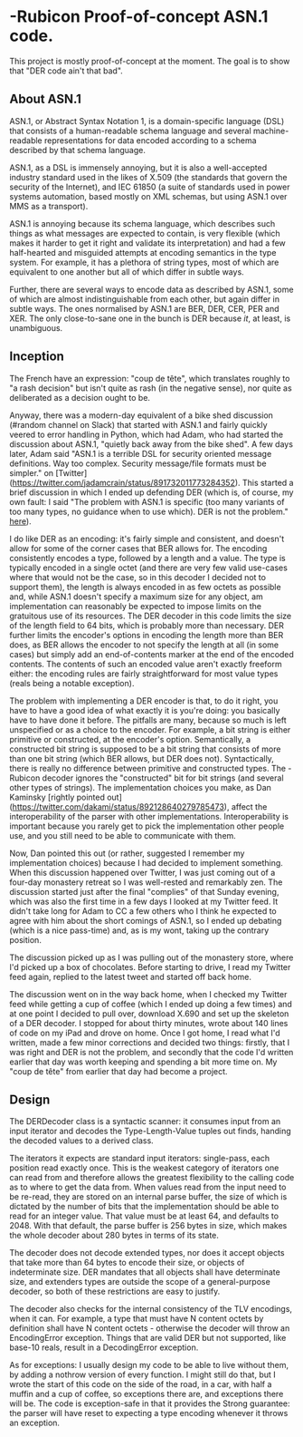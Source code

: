 # -Rubicon Proof-of-concept ASN.1 code.

This project is mostly proof-of-concept at the moment. The goal is to show that "DER code ain't that bad".

## About ASN.1

ASN.1, or Abstract Syntax Notation 1, is a domain-specific language (DSL) that consists of a human-readable schema language and several machine-readable representations for data encoded according to a schema described by that schema language.

ASN.1, as a DSL is immensely annoying, but it is also a well-accepted industry standard used in the likes of X.509 (the standards that govern the security of the Internet), and IEC 61850 (a suite of standards used in power systems automation, based mostly on XML schemas, but using ASN.1 over MMS as a transport).

ASN.1 is annoying because its schema language, which describes such things as what messages are expected to contain, is very flexible (which makes it harder to get it right and validate its interpretation) and had a few half-hearted and misguided attempts at encoding semantics in the type system. For example, it has a plethora of string types, most of which are equivalent to one another but all of which differ in subtle ways.

Further, there are several ways to encode data as described by ASN.1, some of which are almost indistinguishable from each other, but again differ in subtle ways. The ones normalised by ASN.1 are BER, DER, CER, PER and XER. The only close-to-sane one in the bunch is DER because *it*, at least, is unambiguous.

## Inception

The French have an expression: "coup de tête", which translates roughly to "a rash decision" but isn't quite as rash (in the negative sense), nor quite as deliberated as a decision ought to be. 

Anyway, there was a modern-day equivalent of a bike shed discussion (#random channel on Slack) that started with ASN.1 and fairly quickly veered to error handling in Python, which had Adam, who had started the discussion about ASN.1, "quietly back away from the bike shed". A few days later, Adam said "ASN.1 is a terrible DSL for security oriented message definitions. Way too complex. Security message/file formats must be simpler." on [Twitter] (https://twitter.com/jadamcrain/status/891732011773284352). This started a brief discussion in which I ended up defending DER (which is, of course, my own fault: I said "The problem with ASN.1 is specific (too many variants of too many types, no guidance when to use which). DER is not the problem." [here](https://twitter.com/blytkerchan/status/891797275768479744)).

I do like DER as an encoding: it's fairly simple and consistent, and doesn't allow for some of the corner cases that BER allows for. The encoding consistently encodes a type, followed by a length and a value. The type is typically encoded in a single octet (and there are very few valid use-cases where that would not be the case, so in this decoder I decided not to support them), the length is always encoded in as few octets as possible and, while ASN.1 doesn't specify a maximum size for any object, am implementation can reasonably be expected to impose limits on the gratuitous use of its resources. The DER decoder in this code limits the size of the length field to 64 bits, which is probably more than necessary. DER further limits the encoder's options in encoding the length more than BER does, as BER allows the encoder to not specify the length at all (in some cases) but simply add an end-of-contents marker at the end of the encoded contents. The contents of such an encoded value aren't exactly freeform either: the encoding rules are fairly straightforward for most value types (reals being a notable exception).

The problem with implementing a DER encoder is that, to do it right, you have to have a good idea of what exactly it is you're doing: you basically have to have done it before. The pitfalls are many, because so much is left unspecified or as a choice to the encoder. For example, a bit string is either primitive or constructed, at the encoder's option. Semantically, a constructed bit string is supposed to be a bit string that consists of more than one bit string (which BER allows, but DER does not). Syntactically, there is really no difference between primitive and constructed types. The -Rubicon decoder ignores the "constructed" bit for bit strings (and several other types of strings). The implementation choices you make, as Dan Kaminsky [rightly pointed out] (https://twitter.com/dakami/status/892128640279785473), affect the interoperability of the parser with other implementations. Interoperability is important because you rarely get to pick the implementation other people use, and you still need to be able to communicate with them. 

Now, Dan pointed this out (or rather, suggested I remember my implementation choices) because I had decided to implement something. When this discussion happened over Twitter, I was just coming out of a four-day monastery retreat so I was well-rested and remarkably zen. The discussion started just after the final "complies" of that Sunday evening, which was also the first time in a few days I looked at my Twitter feed. It didn't take long for Adam to CC a few others who I think he expected to agree with him about the short comings of ASN.1, so I ended up debating (which is a nice pass-time) and, as is my wont, taking up the contrary position.

The discussion picked up as I was pulling out of the monastery store, where I'd picked up a box of chocolates. Before starting to drive, I read my Twitter feed again, replied to the latest tweet and started off back home.

The discussion went on in the way back home, when I checked my Twitter feed while getting a cup of coffee (which I ended up doing a few times) and at one point I decided to pull over, download X.690 and set up the skeleton of a DER decoder. I stopped for about thirty minutes, wrote about 140 lines of code on my iPad and drove on home. Once I got home, I read what I'd written, made a few minor corrections and decided two things: firstly, that I was right and DER is not the problem, and secondly that the code I'd written earlier that day was worth keeping and spending a bit more time on. My "coup de tête" from earlier that day had become a project.

## Design 

The DERDecoder class is a syntactic scanner: it consumes input from an input iterator and decodes the Type-Length-Value tuples out finds, handing the decoded values to a derived class.

The iterators it expects are standard input iterators: single-pass, each position read exactly once. This is the weakest category of iterators one can read from and therefore allows the greatest flexibility to the calling code as to where to get the data from. When values read from the input need to be re-read, they are stored on an internal parse buffer, the size of which is dictated by the number of bits that the implementation should be able to read for an integer value. That value must be at least 64, and defaults to 2048. With that default, the parse buffer is 256 bytes in size, which makes the whole decoder about 280 bytes in terms of its state. 

The decoder does not decode extended types, nor does it accept objects that take more than 64 bytes to encode their size, or objects of indeterminate size. DER mandates that all objects shall have determinate size, and extenders types are outside the scope of a general-purpose decoder, so both of these restrictions are easy to justify. 

The decoder also checks for the internal consistency of the TLV encodings, when it can. For example, a type that must have N content octets by definition shall have N content octets - otherwise the decoder will throw an EncodingError exception. Things that are valid DER but not supported, like base-10 reals, result in a DecodingError exception. 

As for exceptions: I usually design my code to be able to live without them, by adding a nothrow version of every function. I might still do that, but I wrote the start of this code on the side of the road, in a car, with half a muffin and a cup of coffee, so exceptions there are, and exceptions there will be. The code is exception-safe in that it provides the Strong guarantee: the parser will have reset to expecting a type encoding whenever it throws an exception.
